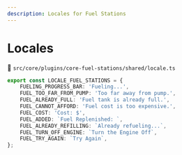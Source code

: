 ```yaml
---
description: Locales for Fuel Stations
---
```


# Locales

📁 `src/core/plugins/core-fuel-stations/shared/locale.ts`

```typescript
export const LOCALE_FUEL_STATIONS = {
    FUELING_PROGRESS_BAR: 'Fueling...',
    FUEL_TOO_FAR_FROM_PUMP: 'Too far away from pump.',
    FUEL_ALREADY_FULL: 'Fuel tank is already full.',
    FUEL_CANNOT_AFFORD: 'Fuel cost is too expensive.',
    FUEL_COST: 'Cost: $',
    FUEL_ADDED: `Fuel Replenished: `,
    FUEL_ALREADY_REFILLING: `Already refueling...`,
    FUEL_TURN_OFF_ENGINE: `Turn the Engine Off`,
    FUEL_TRY_AGAIN: `Try Again`,
};

```
